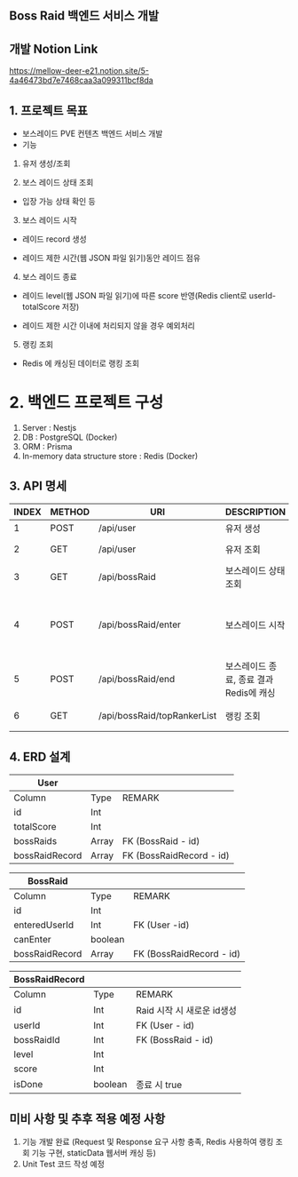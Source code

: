## Boss Raid 백엔드 서비스 개발

## 개발 Notion Link
https://mellow-deer-e21.notion.site/5-4a46473bd7e7468caa3a099311bcf8da

## 1. 프로젝트 목표
- 보스레이드 PVE 컨텐츠 백엔드 서비스 개발
- 기능
1) 유저 생성/조회

2) 보스 레이드 상태 조회

- 입장 가능 상태 확인 등

3) 보스 레이드 시작

- 레이드 record 생성

- 레이드 제한 시간(웹 JSON 파일 읽기)동안 레이드 점유

4) 보스 레이드 종료 

- 레이드 level(웹 JSON 파일 읽기)에 따른 score 반영(Redis client로 userId-totalScore 저장)

- 레이드 제한 시간 이내에 처리되지 않을 경우 예외처리

5) 랭킹 조회

- Redis 에 캐싱된 데이터로 랭킹 조회

# 2. 백엔드 프로젝트 구성
1) Server : Nestjs
2) DB : PostgreSQL (Docker)
3) ORM : Prisma
4) In-memory data structure store : Redis (Docker)


## 3. API 명세
| INDEX | METHOD | URI | DESCRIPTION | RESPONSE | REMARK |
| --- | --- | --- | --- | --- | --- |
| 1 | POST | /api/user | 유저 생성 | userId: string | O |
| 2 | GET | /api/user | 유저 조회 | totalScore: Int, bossRaidRecord: [] | O |
| 3 | GET | /api/bossRaid | 보스레이드 상태 조회 | canEnter:boolean, enteredUserId:string | O |
| 4 | POST | /api/bossRaid/enter | 보스레이드 시작 | 시작 가능= RaidRecordId + isEntered true, 시작 불가능= isEntered false | O |
| 5 | POST | /api/bossRaid/end | 보스레이드 종료, 종료 결과 Redis에 캐싱 |  | O |
| 6 | GET | /api/bossRaid/topRankerList | 랭킹 조회 | User - totalScore 내림차순 | O |

## 4. ERD 설계 
| User |  |  |
| --- | --- | --- |
| Column | Type | REMARK |
| id | Int |  |
| totalScore | Int |  |
| bossRaids | Array | FK (BossRaid - id) |
| bossRaidRecord | Array | FK (BossRaidRecord - id) |

| BossRaid |  |  |
| --- | --- | --- |
| Column | Type | REMARK |
| id | Int |  |
| enteredUserId | Int | FK (User -id) |
| canEnter | boolean |  |
| bossRaidRecord | Array | FK (BossRaidRecord - id) |

| BossRaidRecord |  |  |
| --- | --- | --- |
| Column | Type | REMARK |
| id | Int | Raid 시작 시 새로운 id생성 |
| userId | Int | FK (User - id) |
| bossRaidId | Int | FK (BossRaid - id) |
| level | Int |  |
| score | Int |  |
| isDone | boolean | 종료 시 true |

## 미비 사항 및 추후 적용 예정 사항
1) 기능 개발 완료 (Request 및 Response 요구 사항 충족, Redis 사용하여 랭킹 조회 기능 구현, staticData 웹서버 캐싱 등)
2) Unit Test 코드 작성 예정
